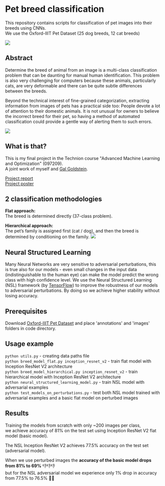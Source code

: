 # Pet breed classification

This repository contains scripts for classification of pet images into their breeds using CNNs.<br>We use the Oxford-IIIT Pet Dataset (25 dog breeds, 12 cat breeds)  

[<img src="https://i.imgur.com/2YfHYVG.png">]()

## Abstract

Determine the breed of animal from an image is a multi-class classification problem that
can be daunting for manual human identification. This
problem is also very challenging for computers
because these animals, particularly cats, are very
deformable and there can be quite subtle differences
between the breeds.

Beyond the technical interest of fine-grained categorization,
extracting information from images of pets has a practical side too:
People devote a lot of attention to their domestic animals.
It is not unusual for owners to believe the incorrect breed for their pet,
so having a method of automated classification could provide a
gentle way of alerting them to such errors.

[<img src="https://i.imgur.com/Ncglgog.png">]()

## What is that?
This is my final project in the Technion course "Advanced Machine Learning and Optimization" (097209).<br>
A joint work of myself and [Gal Goldstein](https://www.linkedin.com/in/gal-goldstein-8776b0168/).

[Project report](https://drive.google.com/file/d/1P7VmEGp_8rhoUefoaoSLoUsyD8lIfiVD/view?usp=sharing)
<br>
[Project poster](https://drive.google.com/file/d/1buUUdys3v0eah8A6Mu6EI4ZnNcQuhyTk/view?usp=sharing)

## 2 classification methodologies
**Flat approach:**<br>
The breed is determined directly (37-class problem).

**Hierarchical approach:**<br>
The pet’s family is assigned first (cat / dog), and then the breed is
determined by conditioning on the family.
[<img src="https://i.imgur.com/RvAxbgf.png">]()

## Neural Structured Learning
Many Neural Networks are very sensitive to adversarial
perturbations, this is true also for our models - even
small changes in the input data (indistinguishable to the
human eye) can make the model predict the wrong class with high confidence level.
We use the Neural Structured Learning (NSL) framework
(by [TensorFlow](https://github.com/tensorflow/neural-structured-learning)) to improve the robustness of our models to adversarial
perturbations. By doing so we achieve higher stability
without losing accuracy.


## Prerequisites
Download [Oxford-IIIT Pet Dataset](https://www.robots.ox.ac.uk/~vgg/data/pets/) and place 'annotations' and 'images' folders in code directory. 

## Usage example

`python utils.py` - creating data paths file<br>
`python breed_model_flat.py inception_resnet_v2` - train flat model with Inception ResNet V2 architecture<br>
`python breed_model_hierarchical.py inception_resnet_v2` - train hierarchical model with Inception ResNet V2 architecture<br>
`python neural_structured_learning_model.py` - train NSL model with adversarial examples<br>
`python test_models_on_perturbations.py` - test both NSL model trained with adversarial examples and a basic flat model on perturbed images

## Results
Training the models from scratch with only ~200 images per class,<br>
we achieve accuracy of 81% on the test set using Inception ResNet V2 flat model (basic model).

The NSL Inception ResNet V2 achieves 77.5% accuracy on the test set (adversarial model).

When we use perturbed images the **accuracy of the basic model drops from 81% to 69%** 👎👎👎<br> 
but for the NSL adversarial model we experience only 1% drop in accuracy from 77.5% to 76.5% 🤩💪



